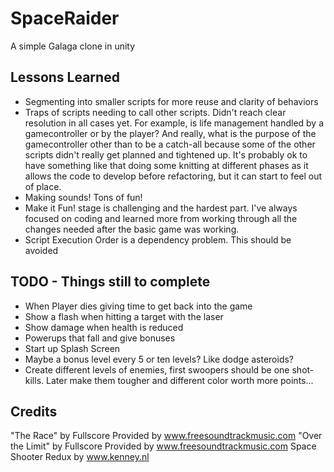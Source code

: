 # SpaceRaider
A simple Galaga clone in unity

## Lessons Learned
 * Segmenting into smaller scripts for more reuse and clarity of behaviors
 * Traps of scripts needing to call other scripts. Didn't reach clear resolution in
all cases yet. For example, is life management handled by a gamecontroller or by the
player? And really, what is the purpose of the gamecontroller other than to be a catch-all
because some of the other scripts didn't really get planned and tightened up. It's probably
ok to have something like that doing some knitting at different phases as it allows the
code to develop before refactoring, but it can start to feel out of place.
 * Making sounds! Tons of fun!
 * Make it Fun! stage is challenging and the hardest part. I've always focused on coding
 and learned more from working through all the changes needed after the basic game was
 working.
 * Script Execution Order is a dependency problem. This should be avoided 

## TODO - Things still to complete
 * When Player dies giving time to get back into the game
 * Show a flash when hitting a target with the laser
 * Show damage when health is reduced
 * Powerups that fall and give bonuses 
 * Start up Splash Screen
 * Maybe a bonus level every 5 or ten levels? Like dodge asteroids?
 * Create different levels of enemies, first swoopers should be one shot-kills. Later make them tougher and different
 color worth more points...

  
## Credits

"The Race" by Fullscore Provided by www.freesoundtrackmusic.com
"Over the Limit" by Fullscore Provided by www.freesoundtrackmusic.com
Space Shooter Redux by www.kenney.nl
